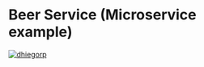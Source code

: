 # Beer Service (Microservice example)
[![dhiegorp](https://circleci.com/gh/dhiegorp/beer-service.svg?style=svg)](<LINK>)